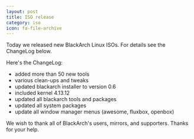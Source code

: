 ```yaml
---
layout: post
title: ISO release
category: iso
icon: fa-file-archive
---
```


Today we released new BlackArch Linux ISOs. For details see the ChangeLog below.

Here's the ChangeLog:

* added more than 50 new tools
* various clean-ups and tweaks
* updated blackarch installer to version 0.6
* included kernel 4.13.12
* updated all blackarch tools and packages
* updated all system packages
* update all window manager menus (awesome, fluxbox, openbox)



We wish to thank all of BlackArch's users, mirrors, and supporters. Thanks for your help.